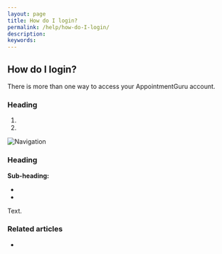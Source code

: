 ```yaml
---
layout: page
title: How do I login?
permalink: /help/how-do-I-login/
description:
keywords:
---
```


## How do I login?

There is more than one way to access your AppointmentGuru account.

### Heading

1.
2.

![Navigation](images/foldername/file.png)

### Heading

**Sub-heading:**

*
*

Text.

### Related articles

*
